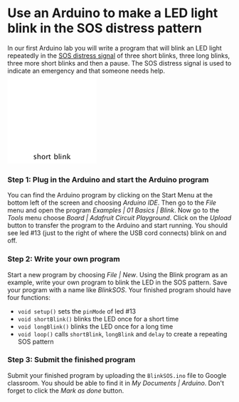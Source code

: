 # Use an Arduino to make a LED light blink in the SOS distress pattern
In our first Arduino lab you will write a program that will blink an LED light repeatedly in the [SOS distress signal](https://en.wikipedia.org/wiki/SOS) of three short blinks, three long blinks, three more short blinks and then a pause.  The SOS distress signal is used to indicate an emergency and that someone needs help.    
![](SOSblink.gif)  

### Step 1: Plug in the Arduino and start the Arduino program
You can find the Arduino program by clicking on the Start Menu at the bottom left of the screen and choosing *Arduino IDE*. Then go to the *File* menu and open the program *Examples | 01 Basics | Blink*. Now go to the *Tools* menu choose *Board | Adafruit Circuit Playground*.  Click on the *Upload* button to transfer the program to the Arduino and start running. You should see led #13 (just to the right of where the USB cord connects) blink on and off.

  
### Step 2: Write your own program
Start a new program by choosing *File | New*. Using the Blink program as an example, write your own program to blink the LED in the SOS pattern. Save your program with a name like *BlinkSOS*. Your finished program should have four functions:
- `void setup()` sets the `pinMode` of led #13
- `void shortBlink()` blinks the LED once for a short time
- `void longBlink()` blinks the LED once for a long time
- `void loop()` calls `shortBlink`, `longBlink` and `delay` to create a repeating SOS pattern

### Step 3: Submit the finished program
Submit your finished program by uploading the `BlinkSOS.ino` file to Google classroom. You should be able to find it in *My Documents | Arduino*. Don't forget to click the *Mark as done* button.
